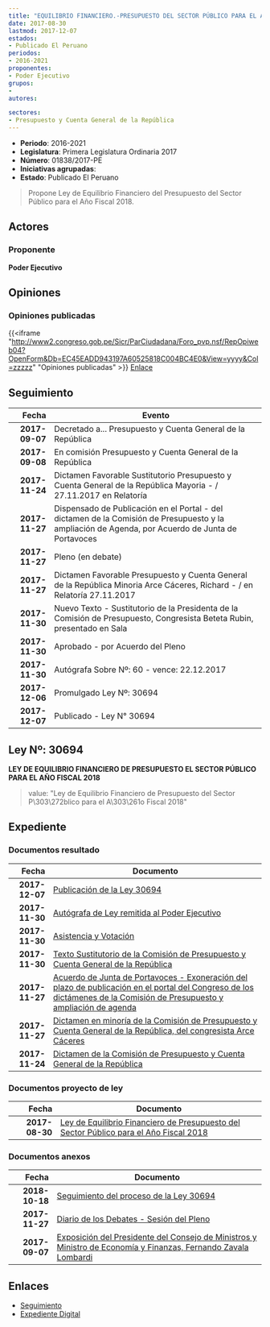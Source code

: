 ```yaml
---
title: "EQUILIBRIO FINANCIERO.-PRESUPUESTO DEL SECTOR PÚBLICO PARA EL AÑO FISCAL 2018"
date: 2017-08-30
lastmod: 2017-12-07
estados:
- Publicado El Peruano
periodos:
- 2016-2021
proponentes:
- Poder Ejecutivo
grupos:
- 
autores:

sectores:
- Presupuesto y Cuenta General de la República
---
```

- **Periodo**: 2016-2021
- **Legislatura**: Primera Legislatura Ordinaria 2017
- **Número**: 01838/2017-PE
- **Iniciativas agrupadas**: 
- **Estado**: Publicado El Peruano

> Propone Ley de Equilibrio Financiero del Presupuesto del Sector Público para el Año Fiscal 2018.


## Actores

### Proponente

**Poder Ejecutivo**

## Opiniones

### Opiniones publicadas

{{<iframe "http://www2.congreso.gob.pe/Sicr/ParCiudadana/Foro_pvp.nsf/RepOpiweb04?OpenForm&Db=EC45EADD943197A60525818C004BC4E0&View=yyyy&Col=zzzzz" "Opiniones publicadas" >}}
[Enlace](http://www2.congreso.gob.pe/Sicr/ParCiudadana/Foro_pvp.nsf/RepOpiweb04?OpenForm&Db=EC45EADD943197A60525818C004BC4E0&View=yyyy&Col=zzzzz)


## Seguimiento

| Fecha | Evento |
|------:|--------|
| **2017-09-07** | Decretado a... Presupuesto y Cuenta General de la República |
| **2017-09-08** | En comisión Presupuesto y Cuenta General de la República |
| **2017-11-24** | Dictamen Favorable Sustitutorio Presupuesto y Cuenta General de la República Mayoria - / 27.11.2017 en Relatoría |
| **2017-11-27** | Dispensado de Publicación en el Portal - del dictamen de la Comisión de Presupuesto y la ampliación de Agenda, por Acuerdo de Junta de Portavoces |
| **2017-11-27** | Pleno (en debate) |
| **2017-11-27** | Dictamen Favorable Presupuesto y Cuenta General de la República Minoria Arce Cáceres, Richard - / en Relatoría 27.11.2017 |
| **2017-11-30** | Nuevo Texto - Sustitutorio de la Presidenta de la Comisión de Presupuesto, Congresista Beteta Rubin, presentado en Sala |
| **2017-11-30** | Aprobado - por Acuerdo del Pleno |
| **2017-11-30** | Autógrafa Sobre Nº: 60 - vence: 22.12.2017 |
| **2017-12-06** | Promulgado Ley Nº: 30694 |
| **2017-12-07** | Publicado - Ley N° 30694 |

## Ley Nº: 30694

**LEY DE EQUILIBRIO FINANCIERO DE PRESUPUESTO EL SECTOR PÚBLICO PARA EL AÑO FISCAL 2018**

> value: "Ley de Equilibrio Financiero de Presupuesto del Sector P\303\272blico para el A\303\261o Fiscal 2018"


## Expediente

### Documentos resultado

| Fecha | Documento |
|------:|-----------|
| **2017-12-07** | [Publicación de la Ley 30694](http://www.leyes.congreso.gob.pe/Documentos/2016_2021/ADLP/Normas_Legales/30694-LEY..pdf) |
| **2017-11-30** | [Autógrafa de Ley remitida al Poder Ejecutivo](http://www.leyes.congreso.gob.pe/Documentos/2016_2021/ADLP/Texto_Aprobado/AU01838_20171130.pdf) |
| **2017-11-30** | [Asistencia y Votación](http://www.leyes.congreso.gob.pe/Documentos/2016_2021/Asistencia_y_Votacion/Proyectos_de_Ley/AV0183820171130.pdf) |
| **2017-11-30** | [Texto Sustitutorio de la Comisión de Presupuesto y Cuenta General de la República](http://www.leyes.congreso.gob.pe/Documentos/2016_2021/Texto_Sustitutorio/Proyectos_de_Ley/TS01838_20171130.pdf) |
| **2017-11-27** | [Acuerdo de Junta de Portavoces - Exoneración del plazo de publicación en el portal del Congreso de los dictámenes de la Comisión de Presupuesto y ampliación de agenda](http://www.leyes.congreso.gob.pe/Documentos/2016_2021/Acuerdos/Junta_Portavoces/AJP0183820171127.pdf) |
| **2017-11-27** | [Dictamen en minoría de la Comisión de Presupuesto y Cuenta General de la República, del congresista Arce Cáceres](http://www.leyes.congreso.gob.pe/Documentos/2016_2021/Dictamenes/Proyectos_de_Ley/01838DC17MIN20171127.pdf) |
| **2017-11-24** | [Dictamen de la Comisión de Presupuesto y Cuenta General de la República](http://www.leyes.congreso.gob.pe/Documentos/2016_2021/Dictamenes/Proyectos_de_Ley/01838DC17MAY20171124.pdf) |

### Documentos proyecto de ley

| Fecha | Documento |
|------:|-----------|
| **2017-08-30** | [Ley de Equilibrio Financiero de Presupuesto del Sector Público para el Año Fiscal 2018](javascript:abredoc('http://www.leyes.congreso.gob.pe/Documentos/2016_2021/Proyectos_de_Ley_y_de_Resoluciones_Legislativas/PL0183820170830..pdf')) |

### Documentos anexos

| Fecha | Documento |
|------:|-----------|
| **2018-10-18** | [Seguimiento del proceso de la Ley 30694](http://www.leyes.congreso.gob.pe/Documentos/2016_2021/Seguimiento_de_Proyectos_de_Ley/01838PL20181018.pdf) |
| **2017-11-27** | [Diario de los Debates - Sesión del Pleno](http://www.leyes.congreso.gob.pe/Documentos/2016_2021/ADLP/Diario_Debates/30694-TDD.pdf) |
| **2017-09-07** | [Exposición del Presidente del Consejo de Ministros y Ministro de Economía y Finanzas, Fernando Zavala Lombardi](javascript:abredoc('http://www.leyes.congreso.gob.pe/Documentos/2016_2021/Proyectos_de_Ley_y_de_Resoluciones_Legislativas/Anexos/EXP_FERNANDO_ZAVALA.pdf')) |

## Enlaces

- [Seguimiento](http://www2.congreso.gob.pe/Sicr/TraDocEstProc/CLProLey2016.nsf/f7fff46988ca05b1052578e100829cc7/ff25c2a6661a589f0525818c005d23d5?OpenDocument)
- [Expediente Digital](http://www2.congreso.gob.pe/Sicr/TraDocEstProc/Expvirt_2011.nsf/visbusqptramdoc1621/01838?opendocument)

